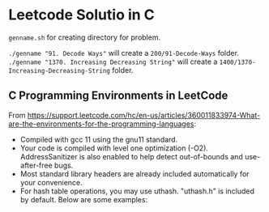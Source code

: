 # Leetcode Solutio in C

`genname.sh` for creating directory for problem.

`./genname "91. Decode Ways"` will create a `200/91-Decode-Ways` folder.
`./genname "1370. Increasing Decreasing String"` will create a `1400/1370-Increasing-Decreasing-String` folder.

## C Programming Environments in LeetCode
From https://support.leetcode.com/hc/en-us/articles/360011833974-What-are-the-environments-for-the-programming-languages:
* Compiled with gcc 11 using the gnu11 standard.
* Your code is compiled with level one optimization (-O2). AddressSanitizer is also enabled to help detect out-of-bounds and use-after-free bugs.
* Most standard library headers are already included automatically for your convenience.
* For hash table operations, you may use uthash. "uthash.h" is included by default. Below are some examples:
